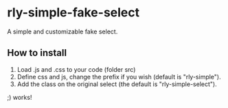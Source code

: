 # rly-simple-fake-select
A simple and customizable fake select.


## How to install

1. Load .js and .css to your code (folder src)
2. Define css and js, change the prefix if you wish (default is "rly-simple").
3. Add the class on the original select (the default is "rly-simple-select").

;) works!
